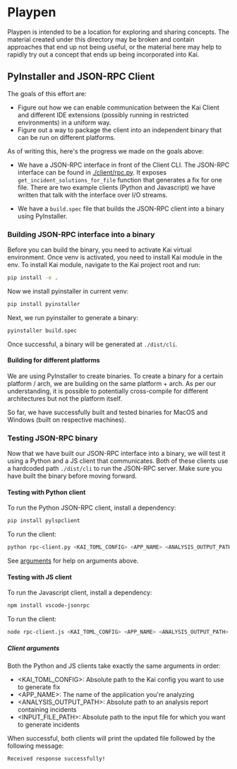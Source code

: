 # Playpen

Playpen is intended to be a location for exploring and sharing concepts. The material created under this directory may be broken and contain approaches that end up not being useful, or the material here may help to rapidly try out a concept that ends up being incorporated into Kai.

## PyInstaller and JSON-RPC Client

The goals of this effort are:

- Figure out how we can enable communication between the Kai Client and different IDE extensions (possibly running in restricted environments) in a uniform way.
- Figure out a way to package the client into an independent binary that can be run on different platforms.

As of writing this, here's the progress we made on the goals above:

- We have a JSON-RPC interface in front of the Client CLI. The JSON-RPC interface can be found in [./client/rpc.py](./client/rpc.py). It exposes `get_incident_solutions_for_file` function that generates a fix for one file. There are two example clients (Python and Javascript) we have written that talk with the interface over I/O streams.

- We have a `build.spec` file that builds the JSON-RPC client into a binary using PyInstaller.

### Building JSON-RPC interface into a binary

Before you can build the binary, you need to activate Kai virtual environment. Once venv is activated, you need to install Kai module in the env. To install Kai module, navigate to the Kai project root and run:

```sh
pip install -e .
```

Now we install pyinstaller in current venv:

```sh
pip install pyinstaller
```

Next, we run pyinstaller to generate a binary:

```sh
pyinstaller build.spec
```

Once successful, a binary will be generated at `./dist/cli`.

#### Building for different platforms

We are using PyInstaller to create binaries. To create a binary for a certain platform / arch, we are building on the same platform + arch. As per our understanding, it is possible to potentially cross-compile for different architectures but not the platform itself.

So far, we have successfully built and tested binaries for MacOS and Windows (built on respective machines).

### Testing JSON-RPC binary

Now that we have built our JSON-RPC interface into a binary, we will test it using a Python and a JS client that communicates. Both of these clients use a hardcoded path `./dist/cli` to run the JSON-RPC server. Make sure you have built the binary before moving forward.

#### Testing with Python client

To run the Python JSON-RPC client, install a dependency:

```sh
pip install pylspclient
```

To run the client:

```sh
python rpc-client.py <KAI_TOML_CONFIG> <APP_NAME> <ANALYSIS_OUTPUT_PATH> <INPUT_FILE_PATH>
```

See [arguments](#client-arguments) for help on arguments above.

#### Testing with JS client

To run the Javascript client, install a dependency:

```sh
npm install vscode-jsonrpc
```

To run the client:

```sh
node rpc-client.js <KAI_TOML_CONFIG> <APP_NAME> <ANALYSIS_OUTPUT_PATH> <INPUT_FILE_PATH>
```

##### Client arguments

Both the Python and JS clients take exactly the same arguments in order:

- <KAI_TOML_CONFIG>: Absolute path to the Kai config you want to use to generate fix
- <APP_NAME>: The name of the application you're analyzing
- <ANALYSIS_OUTPUT_PATH>: Absolute path to an analysis report containing incidents
- <INPUT_FILE_PATH>: Absolute path to the input file for which you want to generate incidents

When successful, both clients will print the updated file followed by the following message:

```sh
Received response successfully!
```

